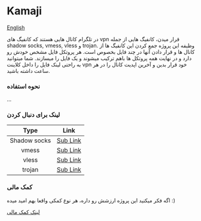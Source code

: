 # Kamaji

[English](docs/readme_en.md)

در تلگرام کانال هایی هستند که کانفیگ های
vpn
قرار میدن، کانفیگ هایی از جمله
shadow socks, vmess, vless
و
trojan.
وظیفه این پروژه جمع کردن این کانفیگ ها از کانال ها و قرار دادن
آنها در چند فایل بخصوص است.
هر پروتکل فایل مشخص خودش رو دارد و در نهایت همه پروتکل ها
باهم ترکیب میشوند و یک فایل را میسازند.
شما میتوانید به راحتی لینک فایل را داخل کلاینت
vpn
خود قرار بدین و آخرین اپدیت کانال را در هر ساعت داشته باشید.


### نحوه استفاده

...

### لینک برای دنبال کردن

|   Type       |            Link            |
|:------------:|:--------------------------:|
| Shadow socks | [Sub Link](hub/ss.txt)     |
|     vmess    | [Sub Link](hub/vmess.txt)  |
|     vless    | [Sub Link](hub/vless.txt)  |
|     trojan   | [Sub Link](hub/trojan.txt) |


### کمک مالی

اگه فکر میکنید این پروژه ارزشش رو داره،
هر نوع کمکی واقعا بهم امید میده :)

[لینک کمک مالی](https://daramet.com/shabane)

